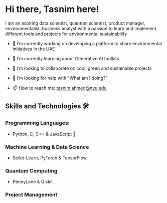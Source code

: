 # Hi there, Tasnim here!

I am an aspiring data scientist, quantum scientist, product manager, environmentalist, business analyst with a passion to learn and implement different tools and projects for environmental sustainability

- 🔭 I’m currently working on developing a platform to share environmental initiatives in the UAE
- 🌱 I’m currently learning about Generative AI toolkits
- 👯 I’m looking to collaborate on cool, green and sustainable projects
- 🤔 I’m looking for help with "What am I doing?"

- 📫 How to reach me: tasnim.ahmed@nyu.edu

## Skills and Technologies 🛠️

### Programming Languages:
- Python, C, C++ & JavaScript 📜

### Machine Learning & Data Science
- Scikit-Learn, PyTorch & TensorFlow

### Quantum Computing 
- PennyLane & Qiskit

### Project Management

<!--
**tasnimahmed11/tasnimahmed11** is a ✨ _special_ ✨ repository because its `README.md` (this file) appears on your GitHub profile.

Here are some ideas to get you started:


-->
